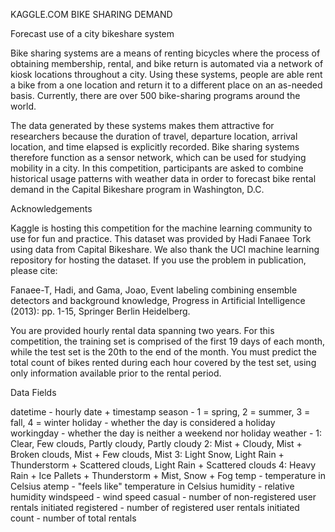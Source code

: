 KAGGLE.COM
BIKE SHARING DEMAND

Forecast use of a city bikeshare system

Bike sharing systems are a means of renting bicycles where the process of obtaining membership, rental, and bike return
is automated via a network of kiosk locations throughout a city. Using these systems, people are able rent a bike from
a one location and return it to a different place on an as-needed basis. Currently, there are over 500 bike-sharing
programs around the world.

The data generated by these systems makes them attractive for researchers because the duration of travel, departure
location, arrival location, and time elapsed is explicitly recorded. Bike sharing systems therefore function as a sensor
network, which can be used for studying mobility in a city. In this competition, participants are asked to combine
historical usage patterns with weather data in order to forecast bike rental demand in the Capital Bikeshare program
in Washington, D.C.

Acknowledgements

Kaggle is hosting this competition for the machine learning community to use for fun and practice. This dataset was
provided by Hadi Fanaee Tork using data from Capital Bikeshare. We also thank the UCI machine learning repository for
hosting the dataset. If you use the problem in publication, please cite:

Fanaee-T, Hadi, and Gama, Joao, Event labeling combining ensemble detectors and background knowledge, Progress
in Artificial Intelligence (2013): pp. 1-15, Springer Berlin Heidelberg.

You are provided hourly rental data spanning two years. For this competition, the training set is comprised of the first
19 days of each month, while the test set is the 20th to the end of the month. You must predict the total count of bikes
rented during each hour covered by the test set, using only information available prior to the rental period.

Data Fields

datetime - hourly date + timestamp
season -  1 = spring, 2 = summer, 3 = fall, 4 = winter
holiday - whether the day is considered a holiday
workingday - whether the day is neither a weekend nor holiday
weather - 1: Clear, Few clouds, Partly cloudy, Partly cloudy
2: Mist + Cloudy, Mist + Broken clouds, Mist + Few clouds, Mist
3: Light Snow, Light Rain + Thunderstorm + Scattered clouds, Light Rain + Scattered clouds
4: Heavy Rain + Ice Pallets + Thunderstorm + Mist, Snow + Fog
temp - temperature in Celsius
atemp - "feels like" temperature in Celsius
humidity - relative humidity
windspeed - wind speed
casual - number of non-registered user rentals initiated
registered - number of registered user rentals initiated
count - number of total rentals
